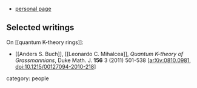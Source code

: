
* [personal page](https://sites.math.rutgers.edu/~asbuch/)

## Selected writings

On [[quantum K-theory rings]]:

* [[Anders S. Buch]], [[Leonardo C. Mihalcea]], *Quantum K-theory of Grassmannians*, Duke Math. J. **156** 3 (2011) 501-538 &lbrack;[arXiv:0810.0981](https://arxiv.org/abs/0810.0981), [doi:10.1215/00127094-2010-218](https://doi.org/10.1215/00127094-2010-218)&rbrack;


category: people